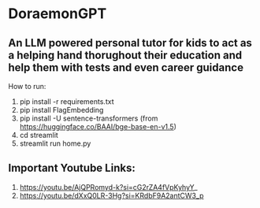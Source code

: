 # DoraemonGPT

## An LLM powered personal tutor for kids to act as a helping hand thorughout their education and help them with tests and even career guidance

How to run:
1. pip install -r requirements.txt
2. pip install FlagEmbedding
3. pip install -U sentence-transformers (from https://huggingface.co/BAAI/bge-base-en-v1.5)
4. cd streamlit
5. streamlit run home.py

## Important Youtube Links:

1. https://youtu.be/AjQPRomyd-k?si=cG2rZA4fVpKyhyY_
2. https://youtu.be/dXxQ0LR-3Hg?si=KRdbF9A2antCW3_p
